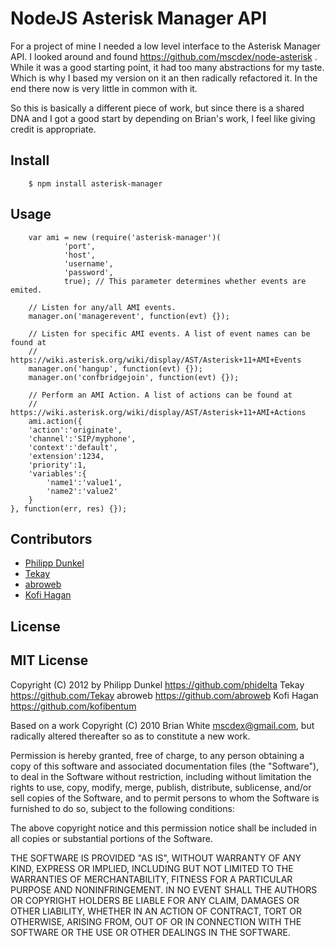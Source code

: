 # NodeJS Asterisk Manager API

For a project of mine I needed a low level interface to the Asterisk Manager API. I looked around and found https://github.com/mscdex/node-asterisk . While it was a good starting point, it had too many abstractions for my taste. Which is why I based my version on it an then radically refactored it. In the end there now is very little in common with it.

So this is basically a different piece of work, but since there is a shared DNA and I got a good start by depending on Brian's work, I feel like giving credit is appropriate.

## Install

        $ npm install asterisk-manager

## Usage

        var ami = new (require('asterisk-manager')(
                'port',
                'host',
                'username',
                'password',
                true); // This parameter determines whether events are emited.

        // Listen for any/all AMI events.
        manager.on('managerevent', function(evt) {});

        // Listen for specific AMI events. A list of event names can be found at
        // https://wiki.asterisk.org/wiki/display/AST/Asterisk+11+AMI+Events
        manager.on('hangup', function(evt) {});
        manager.on('confbridgejoin', function(evt) {});

        // Perform an AMI Action. A list of actions can be found at
        // https://wiki.asterisk.org/wiki/display/AST/Asterisk+11+AMI+Actions
        ami.action({
		'action':'originate',
		'channel':'SIP/myphone',
		'context':'default',
		'extension':1234,
		'priority':1,
		'variables':{
			'name1':'value1',
			'name2':'value2'
		}
	}, function(err, res) {});

## Contributors

 * [Philipp Dunkel](https://github.com/phidelta)
 * [Tekay](https://github.com/Tekay)
 * [abroweb](https://github.com/abroweb)
 * [Kofi Hagan](https://github.com/kofibentum)

## License

MIT License
-----------

Copyright (C) 2012 by
  Philipp Dunkel <https://github.com/phidelta>
  Tekay <https://github.com/Tekay>
  abroweb <https://github.com/abroweb>
  Kofi Hagan <https://github.com/kofibentum>

Based on a work Copyright (C) 2010 Brian White <mscdex@gmail.com>, but radically altered thereafter so as to constitute a new work.

Permission is hereby granted, free of charge, to any person obtaining a copy
of this software and associated documentation files (the "Software"), to deal
in the Software without restriction, including without limitation the rights
to use, copy, modify, merge, publish, distribute, sublicense, and/or sell
copies of the Software, and to permit persons to whom the Software is
furnished to do so, subject to the following conditions:

The above copyright notice and this permission notice shall be included in
all copies or substantial portions of the Software.

THE SOFTWARE IS PROVIDED "AS IS", WITHOUT WARRANTY OF ANY KIND, EXPRESS OR
IMPLIED, INCLUDING BUT NOT LIMITED TO THE WARRANTIES OF MERCHANTABILITY,
FITNESS FOR A PARTICULAR PURPOSE AND NONINFRINGEMENT. IN NO EVENT SHALL THE
AUTHORS OR COPYRIGHT HOLDERS BE LIABLE FOR ANY CLAIM, DAMAGES OR OTHER
LIABILITY, WHETHER IN AN ACTION OF CONTRACT, TORT OR OTHERWISE, ARISING FROM,
OUT OF OR IN CONNECTION WITH THE SOFTWARE OR THE USE OR OTHER DEALINGS IN
THE SOFTWARE.
